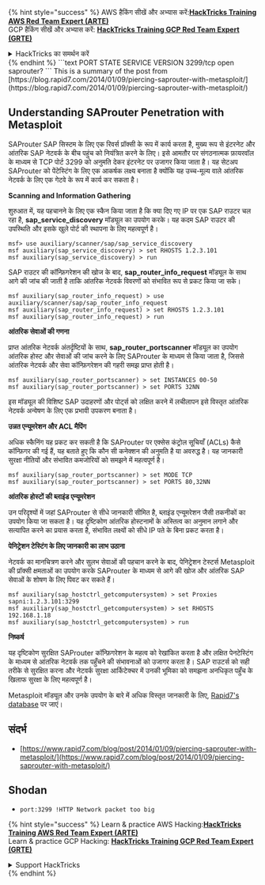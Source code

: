 {% hint style="success" %}
AWS हैकिंग सीखें और अभ्यास करें:<img src="/.gitbook/assets/arte.png" alt="" data-size="line">[**HackTricks Training AWS Red Team Expert (ARTE)**](https://training.hacktricks.xyz/courses/arte)<img src="/.gitbook/assets/arte.png" alt="" data-size="line">\
GCP हैकिंग सीखें और अभ्यास करें: <img src="/.gitbook/assets/grte.png" alt="" data-size="line">[**HackTricks Training GCP Red Team Expert (GRTE)**<img src="/.gitbook/assets/grte.png" alt="" data-size="line">](https://training.hacktricks.xyz/courses/grte)

<details>

<summary>HackTricks का समर्थन करें</summary>

* [**सदस्यता योजनाएँ**](https://github.com/sponsors/carlospolop) देखें!
* **हमारे** 💬 [**Discord समूह**](https://discord.gg/hRep4RUj7f) या [**टेलीग्राम समूह**](https://t.me/peass) में शामिल हों या **हमें** **Twitter** 🐦 [**@hacktricks\_live**](https://twitter.com/hacktricks\_live)** पर **फॉलो करें**.**
* **हैकिंग ट्रिक्स साझा करें और** [**HackTricks**](https://github.com/carlospolop/hacktricks) और [**HackTricks Cloud**](https://github.com/carlospolop/hacktricks-cloud) गिटहब रिपोजिटरी में PRs सबमिट करें.

</details>
{% endhint %}
```text
PORT     STATE SERVICE    VERSION
3299/tcp open  saprouter?
```
This is a summary of the post from [https://blog.rapid7.com/2014/01/09/piercing-saprouter-with-metasploit/](https://blog.rapid7.com/2014/01/09/piercing-saprouter-with-metasploit/)

## Understanding SAProuter Penetration with Metasploit

SAProuter SAP सिस्टम के लिए एक रिवर्स प्रॉक्सी के रूप में कार्य करता है, मुख्य रूप से इंटरनेट और आंतरिक SAP नेटवर्क के बीच पहुंच को नियंत्रित करने के लिए। इसे आमतौर पर संगठनात्मक फ़ायरवॉल के माध्यम से TCP पोर्ट 3299 को अनुमति देकर इंटरनेट पर उजागर किया जाता है। यह सेटअप SAProuter को पेंटेस्टिंग के लिए एक आकर्षक लक्ष्य बनाता है क्योंकि यह उच्च-मूल्य वाले आंतरिक नेटवर्क के लिए एक गेटवे के रूप में कार्य कर सकता है।

**Scanning and Information Gathering**

शुरुआत में, यह पहचानने के लिए एक स्कैन किया जाता है कि क्या दिए गए IP पर एक SAP राउटर चल रहा है, **sap_service_discovery** मॉड्यूल का उपयोग करके। यह कदम SAP राउटर की उपस्थिति और इसके खुले पोर्ट की स्थापना के लिए महत्वपूर्ण है।
```text
msf> use auxiliary/scanner/sap/sap_service_discovery
msf auxiliary(sap_service_discovery) > set RHOSTS 1.2.3.101
msf auxiliary(sap_service_discovery) > run
```
SAP राउटर की कॉन्फ़िगरेशन की खोज के बाद, **sap_router_info_request** मॉड्यूल के साथ आगे की जांच की जाती है ताकि आंतरिक नेटवर्क विवरणों को संभावित रूप से प्रकट किया जा सके।
```text
msf auxiliary(sap_router_info_request) > use auxiliary/scanner/sap/sap_router_info_request
msf auxiliary(sap_router_info_request) > set RHOSTS 1.2.3.101
msf auxiliary(sap_router_info_request) > run
```
**आंतरिक सेवाओं की गणना**

प्राप्त आंतरिक नेटवर्क अंतर्दृष्टियों के साथ, **sap_router_portscanner** मॉड्यूल का उपयोग आंतरिक होस्ट और सेवाओं की जांच करने के लिए SAProuter के माध्यम से किया जाता है, जिससे आंतरिक नेटवर्क और सेवा कॉन्फ़िगरेशन की गहरी समझ प्राप्त होती है।
```text
msf auxiliary(sap_router_portscanner) > set INSTANCES 00-50
msf auxiliary(sap_router_portscanner) > set PORTS 32NN
```
इस मॉड्यूल की विशिष्ट SAP उदाहरणों और पोर्ट्स को लक्षित करने में लचीलापन इसे विस्तृत आंतरिक नेटवर्क अन्वेषण के लिए एक प्रभावी उपकरण बनाता है।

**उन्नत एन्यूमरेशन और ACL मैपिंग**

अधिक स्कैनिंग यह प्रकट कर सकती है कि SAProuter पर एक्सेस कंट्रोल सूचियाँ (ACLs) कैसे कॉन्फ़िगर की गई हैं, यह बताते हुए कि कौन सी कनेक्शन की अनुमति है या अवरुद्ध है। यह जानकारी सुरक्षा नीतियों और संभावित कमजोरियों को समझने में महत्वपूर्ण है।
```text
msf auxiliary(sap_router_portscanner) > set MODE TCP
msf auxiliary(sap_router_portscanner) > set PORTS 80,32NN
```
**आंतरिक होस्टों की ब्लाइंड एन्यूमरेशन**

उन परिदृश्यों में जहां SAProuter से सीधे जानकारी सीमित है, ब्लाइंड एन्यूमरेशन जैसी तकनीकों का उपयोग किया जा सकता है। यह दृष्टिकोण आंतरिक होस्टनामों के अस्तित्व का अनुमान लगाने और सत्यापित करने का प्रयास करता है, संभावित लक्ष्यों को सीधे IP पते के बिना प्रकट करता है।

**पेनिट्रेशन टेस्टिंग के लिए जानकारी का लाभ उठाना**

नेटवर्क का मानचित्रण करने और सुलभ सेवाओं की पहचान करने के बाद, पेनिट्रेशन टेस्टर्स Metasploit की प्रॉक्सी क्षमताओं का उपयोग करके SAProuter के माध्यम से आगे की खोज और आंतरिक SAP सेवाओं के शोषण के लिए पिवट कर सकते हैं।
```text
msf auxiliary(sap_hostctrl_getcomputersystem) > set Proxies sapni:1.2.3.101:3299
msf auxiliary(sap_hostctrl_getcomputersystem) > set RHOSTS 192.168.1.18
msf auxiliary(sap_hostctrl_getcomputersystem) > run
```
**निष्कर्ष**

यह दृष्टिकोण सुरक्षित SAProuter कॉन्फ़िगरेशन के महत्व को रेखांकित करता है और लक्षित पेनटेस्टिंग के माध्यम से आंतरिक नेटवर्क तक पहुँचने की संभावनाओं को उजागर करता है। SAP राउटर्स को सही तरीके से सुरक्षित करना और नेटवर्क सुरक्षा आर्किटेक्चर में उनकी भूमिका को समझना अनधिकृत पहुँच के खिलाफ सुरक्षा के लिए महत्वपूर्ण है।

Metasploit मॉड्यूल और उनके उपयोग के बारे में अधिक विस्तृत जानकारी के लिए, [Rapid7's database](http://www.rapid7.com/db) पर जाएं।

## **संदर्भ**

* [https://www.rapid7.com/blog/post/2014/01/09/piercing-saprouter-with-metasploit/](https://www.rapid7.com/blog/post/2014/01/09/piercing-saprouter-with-metasploit/)

## Shodan

* `port:3299 !HTTP Network packet too big`

{% hint style="success" %}
Learn & practice AWS Hacking:<img src="/.gitbook/assets/arte.png" alt="" data-size="line">[**HackTricks Training AWS Red Team Expert (ARTE)**](https://training.hacktricks.xyz/courses/arte)<img src="/.gitbook/assets/arte.png" alt="" data-size="line">\
Learn & practice GCP Hacking: <img src="/.gitbook/assets/grte.png" alt="" data-size="line">[**HackTricks Training GCP Red Team Expert (GRTE)**<img src="/.gitbook/assets/grte.png" alt="" data-size="line">](https://training.hacktricks.xyz/courses/grte)

<details>

<summary>Support HackTricks</summary>

* Check the [**subscription plans**](https://github.com/sponsors/carlospolop)!
* **Join the** 💬 [**Discord group**](https://discord.gg/hRep4RUj7f) or the [**telegram group**](https://t.me/peass) or **follow** us on **Twitter** 🐦 [**@hacktricks\_live**](https://twitter.com/hacktricks\_live)**.**
* **Share hacking tricks by submitting PRs to the** [**HackTricks**](https://github.com/carlospolop/hacktricks) and [**HackTricks Cloud**](https://github.com/carlospolop/hacktricks-cloud) github repos.

</details>
{% endhint %}
